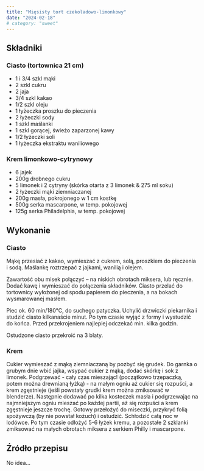 ```yaml
---
title: "Mięsisty tort czekoladowo-limonkowy"
date: "2024-02-18"
# category: "sweet"
---
```


## Składniki

### Ciasto (tortownica 21 cm)

- 1 i 3/4 szkl mąki
- 2 szkl cukru
- 2 jaja
- 3/4 szkl kakao
- 1/2 szkl oleju
- 1 łyżeczka proszku do pieczenia
- 2 łyżeczki sody
- 1 szkl maślanki
- 1 szkl gorącej, świeżo zaparzonej kawy
- 1/2 łyżeczki soli
- 1 łyżeczka ekstraktu waniliowego

### Krem limonkowo-cytrynowy

- 6 jajek
- 200g drobnego cukru
- 5 limonek i 2 cytryny (skórka otarta z 3 limonek & 275 ml soku)
- 2 łyżeczki mąki ziemniaczanej
- 200g masła, pokrojonego w 1 cm kostkę
- 500g serka mascarpone, w temp. pokojowej
- 125g serka Philadelphia, w temp. pokojowej

## Wykonanie

### Ciasto

Mąkę przesiać z kakao, wymieszać z cukrem, solą, proszkiem do pieczenia i sodą. Maślankę roztrzepać z jajkami, wanilią i olejem.

Zawartość obu misek połączyć – na niskich obrotach miksera, lub ręcznie. Dodać kawę i wymieszać do połączenia składników. Ciasto przelać do tortownicy wyłożonej od spodu papierem do pieczenia, a na bokach wysmarowanej masłem.

Piec ok. 60 min/180°C, do suchego patyczka. Uchylić drzwiczki piekarnika i studzić ciasto kilkanaście minut. Po tym czasie wyjąć z formy i wystudzić do końca. Przed przekrojeniem najlepiej odczekać min. kilka godzin.

Ostudzone ciasto przekroić na 3 blaty.

### Krem

Cukier wymieszać z mąką ziemniaczaną by pozbyć się grudek. Do garnka o grubym dnie wbić jajka, wsypać cukier z mąką, dodać skórkę i sok z limonek. Podgrzewać - cały czas mieszając! (początkowo trzepaczką, potem można drewnianą łyżką) - na małym ogniu aż cukier się rozpuści, a krem zgęstnieje (jeśli powstały grudki krem można zmiksować w blenderze). Następnie dodawać po kilka kosteczek masła i podgrzewając na najmniejszym ogniu mieszać po każdej partii, aż się rozpuści a krem zgęstnieje jeszcze trochę. Gotowy przełożyć do miseczki, przykryć folią spożywczą (by nie powstał kożuch) i ostudzić. Schłodzić całą noc w lodówce. Po tym czasie odłożyć 5-6 łyżek kremu, a pozostałe 2 szklanki zmiksować na małych obrotach miksera z serkiem Philly i mascarpone.

## Źródło przepisu

No idea...
